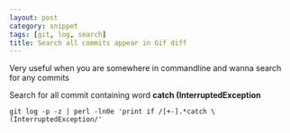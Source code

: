 ```yaml
---
layout: post
category: snippet
tags: [git, log, search]
title: Search all commits appear in Gif diff
---
```


<p>Very useful when you are somewhere in commandline and wanna search for any commits</p>

<p> Search for all commit containing word <strong>catch (InterruptedException</strong></p>

<p>
	<code class="prettyprint">git log -p -z | perl -ln0e 'print if /[+-].*catch \(InterruptedException/'</code>	
</p>
